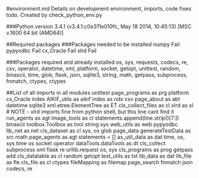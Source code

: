 #environment.md
Details on development environment, imports, code fixes todo.
Created by check_python_env.py


###Python version
3.4.1 (v3.4.1:c0e311e010fc, May 18 2014, 10:45:13) [MSC v.1600 64 bit (AMD64)]

##Required packages
###Packages needed to be installed
numpy Fail
pypyodbc Fail
cx_Oracle Fail
xlrd Fail


###Packages required and already installed
os, sys, requests, codecs, re, csv, operator, datetime, xml, platform, socket, getopt, unittest, random, binascii, time, glob, flask, json, sqlite3, string, math, getpass, subprocess, fnmatch, ctypes, ctypes

##List of all imports in all modules
unittest
page_programs as prg
platform
cx_Oracle
index
AIKIF_utils as aikif
index as ndx
csv
page_about as abt
datetime
sqlite3
xml.etree.ElementTree as ET
cls_collect_files as cl
xlrd as xl        # NOTE - xlrd imports fine from python shell, but this line cant find it
run_agents as agt
image_tools as cl
statements.append(line.strip()[7:])
binascii
toolbox.Toolbox as tool
string
sys
web_utils as web
pypyodbc
lib_net as net
cls_dataset as cl
sys, os
glob
page_data
generateTestData as src
math
page_agents as agt
statements = []
as_util_data as dat
time, os, sys
time
os
socket
operator
dataTools.dataTools as dt
cls_collect
subprocess
xml
flask
re
urllib.request
os, sys
cls_programs as prog
getpass
add
cls_datatable as cl
random
getopt
test_utils as tst
lib_data as dat
lib_file as fle
cls_file as cl
ctypes
fileMapping as filemap
page_search
fnmatch
json
codecs, re

